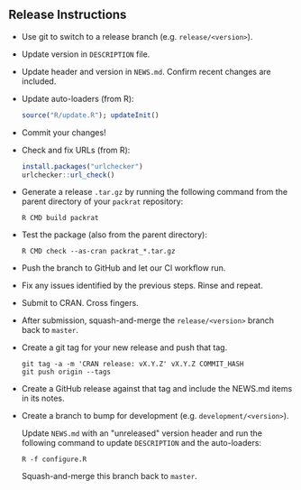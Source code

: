 ## Release Instructions

-   Use git to switch to a release branch (e.g. `release/<version>`).

-   Update version in `DESCRIPTION` file.

-   Update header and version in `NEWS.md`. Confirm recent changes are included.

-   Update auto-loaders (from R):

    ```r
    source("R/update.R"); updateInit()
    ```

-   Commit your changes!

-   Check and fix URLs (from R):

    ```r
    install.packages("urlchecker")
    urlchecker::url_check()
    ```

-   Generate a release `.tar.gz` by running the following command from the
    parent directory of your `packrat` repository:
    
    ```console
    R CMD build packrat
    ```

-   Test the package (also from the parent directory):

    ```console
    R CMD check --as-cran packrat_*.tar.gz
    ```
    
-   Push the branch to GitHub and let our CI workflow run.

-   Fix any issues identified by the previous steps. Rinse and repeat.

-   Submit to CRAN. Cross fingers.
    
-   After submission, squash-and-merge the `release/<version>` branch back to 
    `master`.

-   Create a git tag for your new release and push that tag.

    ```console
    git tag -a -m 'CRAN release: vX.Y.Z' vX.Y.Z COMMIT_HASH
    git push origin --tags
    ```

-   Create a GitHub release against that tag and include the NEWS.md items in
    its notes.

-   Create a branch to bump for development (e.g. `development/<version>`).

    Update `NEWS.md` with an "unreleased" version header and run the following
    command to update `DESCRIPTION` and the auto-loaders:
    
    ```console
    R -f configure.R
    ```

    Squash-and-merge this branch back to `master`.
